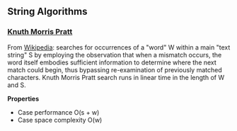## String Algorithms

### [Knuth Morris Pratt](./knuth_morris_pratt.rs)

From [Wikipedia][kmp-wiki]: searches for occurrences of a "word" W within a main "text string" S by employing the observation that when a mismatch occurs, the word itself embodies sufficient information to determine where the next match could begin, thus bypassing re-examination of previously matched characters.
Knuth Morris Pratt search runs in linear time in the length of W and S.

**Properties**

- Case performance O(s + w)
- Case space complexity O(w)

[kmp-wiki]: https://en.wikipedia.org/wiki/Knuth–Morris–Pratt_algorithm
